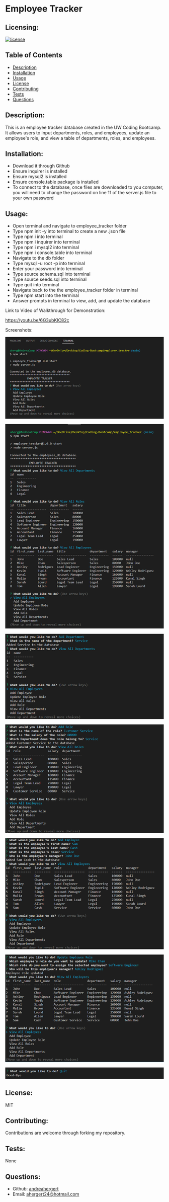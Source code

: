# Employee Tracker

## Licensing:
[![license](https://img.shields.io/badge/license-MIT-blue)](https://shields.io)

## Table of Contents 
- [Description](#description)
- [Installation](#installation)
- [Usage](#usage)
- [License](#license)
- [Contributing](#contributing)
- [Tests](#tests)
- [Questions](#questions)

## Description:
This is an employee tracker database created in the UW Coding Bootcamp. It allows users to input departments, roles, and employees, update an employee's role, and view a table of departments, roles, and employees.

## Installation:
- Download it through Github
- Ensure inquirer is installed
- Ensure mysql2 is installed
- Ensure console.table package is installed
- To connect to the database, once files are downloaded to you computer, you will need to change the password on line 11 of the server.js file to your own password

## Usage:
- Open terminal and navigate to employee_tracker folder
- Type npm init -y into terminal to create a new .json file
- Type npm i into terminal
- Type npm i inquirer into terminal
- Type npm i mysql2 into terminal
- Type npm i console.table into terminal
- Navigate to the db folder
- Type mysql -u root -p into terminal
- Enter your password into terminal
- Type source schema.sql into terminal
- Type source seeds.sql into terminal
- Type quit into terminal
- Navigate back to the the employee_tracker folder in terminal
- Type npm start into the terminal
- Answer prompts in terminal to view, add, and update the database

Link to Video of Walkthrough for Demonstration:

https://youtu.be/6G3ubKlC82c 


Screenshots:

![Screenshot](assets/img/screenshot1.png)

![Screenshot](assets/img/screenshot2.png)

![Screenshot](assets/img/screenshot3.png)

![Screenshot](assets/img/screenshot4.png)

![Screenshot](assets/img/screenshot5.png)

![Screenshot](assets/img/screenshot6.png)

![Screenshot](assets/img/screenshot7.png)


## License:
MIT

## Contributing:
Contributions are welcome through forking my repository.

## Tests:
None

## Questions:
- Github: [andreahergert](https://github.com/andreahergert)
- Email: ahergert24@hotmail.com 